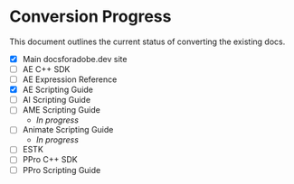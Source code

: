 # Conversion Progress

This document outlines the current status of converting the existing docs.


- [x] Main docsforadobe.dev site
- [ ] AE C++ SDK
- [ ] AE Expression Reference
- [x] AE Scripting Guide
- [ ] AI Scripting Guide
- [ ] AME Scripting Guide
    - *In progress*
- [ ] Animate Scripting Guide
    - *In progress*
- [ ] ESTK
- [ ] PPro C++ SDK
- [ ] PPro Scripting Guide
